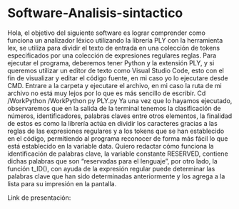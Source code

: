 # Software-Analisis-sintactico

Hola, el objetivo del siguiente software es lograr comprender como funciona un analizador léxico utilizando la librería PLY con la herramienta lex, se utiliza para dividir el texto de entrada en una colección de tokens especificados por una colección de expresiones regulares reglas.
Para ejecutar el programa, deberemos tener Python y la extensión PLY, y si queremos utilizar un editor de texto como Visual Studio Code, esto con el fin de visualizar y editar el código fuente, en mi caso yo lo ejecutare desde CMD. Entrare a la carpeta y ejecutare el archivo, en mi caso la ruta de mi archivo no está muy lejos por lo que es más sencillo de escribir. 
Cd /WorkPython
/WorkPython py PLY.py
Ya una vez que lo hayamos ejecutado, observaremos que en la salida de la terminal tenemos la clasificación de números, identificadores, palabras claves entre otros elementos, la finalidad de estos es como la librería actúa en dividir los caracteres gracias a las reglas de las expresiones regulares y a los tokens que se han establecido en el código, permitiendo al programa reconocer de forma más fácil lo que está establecido en la variable data. 
Quiero redactar cómo funciona la identificación de palabras clave, la variable constante RESERVED, contiene dichas palabras que son “reservadas para el lenguaje”, por otro lado, la función t_ID(), con ayuda de la expresión regular puede determinar las palabras clave que han sido determinadas anteriormente y los agrega a la lista para su impresión en la pantalla. 

Link de presentación: 

